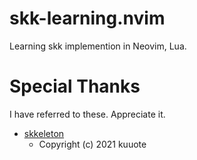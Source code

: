 # skk-learning.nvim
Learning skk implemention in Neovim, Lua.

# Special Thanks
I have referred to these. Appreciate it.
- [skkeleton](https://github.com/vim-skk/skkeleton)
  - Copyright (c) 2021 kuuote

